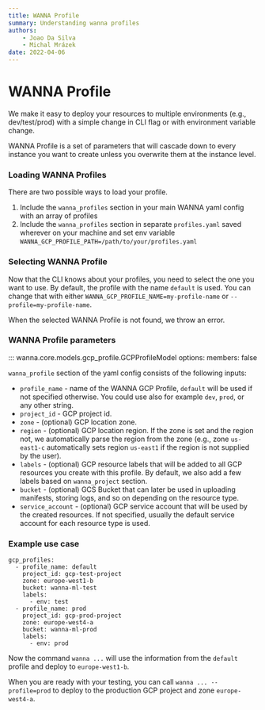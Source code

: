 ```yaml
---
title: WANNA Profile
summary: Understanding wanna profiles
authors:
    - Joao Da Silva
    - Michal Mrázek
date: 2022-04-06
---
```


# WANNA Profile
We make it easy to deploy your resources to multiple environments (e.g., dev/test/prod)
with a simple change in CLI flag or with environment variable change.

WANNA Profile is a set of parameters that will cascade down to every instance you want to create
unless you overwrite them at the instance level.

### Loading WANNA Profiles
There are two possible ways to load your profile.

1. Include the `wanna_profiles` section in your main WANNA yaml config with an array of profiles
2. Include the `wanna_profiles` section in separate `profiles.yaml` saved wherever on your machine
and set env variable `WANNA_GCP_PROFILE_PATH=/path/to/your/profiles.yaml`
   
### Selecting WANNA Profile
Now that the CLI knows about your profiles, you need to select the one you want to use.
By default, the profile with the name `default` is used. You can change that with 
either `WANNA_GCP_PROFILE_NAME=my-profile-name` or `--profile=my-profile-name`.

When the selected WANNA Profile is not found, we throw an error.

### WANNA Profile parameters

::: wanna.core.models.gcp_profile.GCPProfileModel
    options:
      members: false

`wanna_profile` section of the yaml config consists of the following inputs:

- `profile_name` - name of the WANNA GCP Profile, `default` will be used if not specified otherwise.
  You could use also for example `dev`, `prod`, or any other string.
- `project_id` - GCP project id.
- `zone` - (optional) GCP location zone.
- `region` - (optional) GCP location region. If the zone is set and the region not, we automatically
  parse the region from the zone (e.g., zone `us-east1-c` automatically sets region `us-east1` if the region 
  is not supplied by the user).
- `labels` - (optional) GCP resource labels that will be added to all GCP resources you create with this profile.
  By default, we also add a few labels based on `wanna_project` section.
- `bucket` - (optional) GCS Bucket that can later be used in uploading manifests, storing logs, and so on depending
  on the resource type.
- `service_account` - (optional) GCP service account that will be used by the created resources.
If not specified, usually the default service account for each resource type is used.
  
### Example use case
```
gcp_profiles:
  - profile_name: default
    project_id: gcp-test-project
    zone: europe-west1-b
    bucket: wanna-ml-test
    labels:
      - env: test
  - profile_name: prod
    project_id: gcp-prod-project
    zone: europe-west4-a
    bucket: wanna-ml-prod
    labels:
      - env: prod
```
Now the command `wanna ...` will use the information from the `default` profile and deploy to 
`europe-west1-b`.

When you are ready with your testing, you can call `wanna ... --profile=prod` to deploy
to the production GCP project and zone `europe-west4-a`.